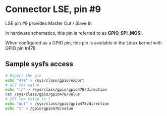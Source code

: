 # Connector LSE, pin #9

LSE pin #9 provides Master Out / Slave In

In hardware schematics, this pin is referred to as **GPIO_SPI_MOSI**.

When configured as a GPIO pin, this pin is available in the Linux 
kernel with GPIO pin #478

## Sample sysfs access
```bash
# Export the pin
echo "478" > /sys/class/gpio/export
# GET the value
echo "in" > /sys/class/gpio/gpio478/direction
cat /sys/class/gpio/gpio478/value
# SET the value to 1
echo "out" > /sys/class/gpio/gpio478/direction
echo "1" > /gpio/gpio478/value
```
